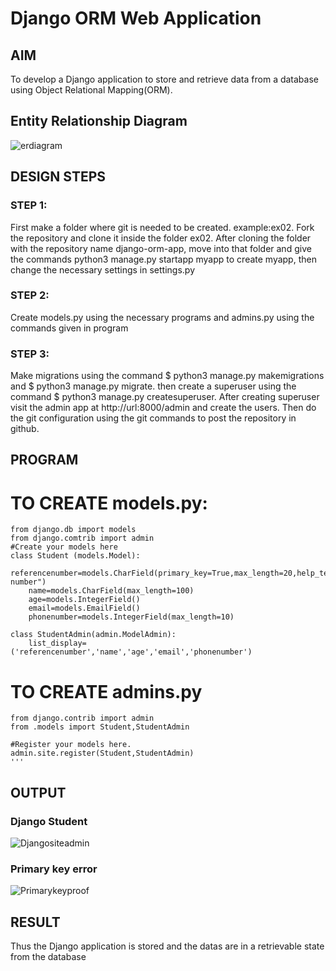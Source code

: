 # Django ORM Web Application

## AIM
To develop a Django application to store and retrieve data from a database using Object Relational Mapping(ORM).

## Entity Relationship Diagram

![erdiagram](https://github.com/Ravi-1105/ORM/assets/139841688/b480033f-2d7b-4020-a8a7-2a7ddc1e502d)

## DESIGN STEPS

### STEP 1: 
First make a folder where git is needed to be created. example:ex02. Fork the repository and clone it inside the folder ex02. After cloning the folder with the repository name django-orm-app, move into that folder and give the commands python3 manage.py startapp myapp to create myapp, then change the necessary settings in settings.py

### STEP 2:
Create models.py using the necessary programs and admins.py using the commands given in program

### STEP 3:
Make migrations using the command $ python3 manage.py makemigrations and $ python3 manage.py migrate.
then create a superuser using the command $ python3 manage.py createsuperuser.
After creating superuser visit the admin app at http://url:8000/admin and create the users.
Then do the git configuration using the git commands to post the repository in github.

## PROGRAM

# TO CREATE models.py:
```
from django.db import models
from django.comtrib import admin
#Create your models here
class Student (models.Model):
    referencenumber=models.CharField(primary_key=True,max_length=20,help_text="reference number")
    name=models.CharField(max_length=100)
    age=models.IntegerField()
    email=models.EmailField()
    phonenumber=models.IntegerField(max_length=10)

class StudentAdmin(admin.ModelAdmin):
    list_display=('referencenumber','name','age','email','phonenumber')
```
# TO CREATE admins.py
```
from django.contrib import admin
from .models import Student,StudentAdmin

#Register your models here.
admin.site.register(Student,StudentAdmin)
'''
```
## OUTPUT

### Django Student
![Djangositeadmin](https://github.com/Ravi-1105/ORM/assets/139841688/57baeb06-326f-43ef-adbf-9cecabbe76bc)

### Primary key error
![Primarykeyproof](https://github.com/Ravi-1105/ORM/assets/139841688/e00aa706-193d-4913-a76f-e3ad50ebc990)

## RESULT

Thus the Django application is stored and the datas are in a retrievable state from the database
